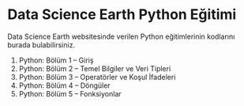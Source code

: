 # Data Science Earth Python Eğitimi
Data Science Earth websitesinde verilen Python eğitimlerinin kodlarını burada bulabilirsiniz.

1. Python: Bölüm 1 – Giriş
2. Python: Bölüm 2 – Temel Bilgiler ve Veri Tipleri
3. Python: Bölüm 3 – Operatörler ve Koşul İfadeleri
4. Python: Bölüm 4 – Döngüler
5. Python: Bölüm 5 – Fonksiyonlar
